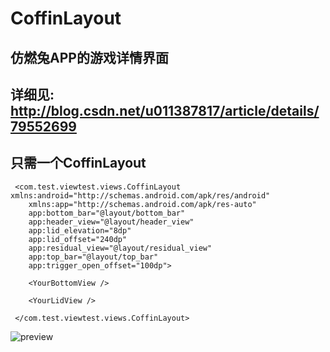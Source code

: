 # CoffinLayout
## 仿燃兔APP的游戏详情界面
## 详细见: http://blog.csdn.net/u011387817/article/details/79552699
## 只需一个CoffinLayout
``` 
 <com.test.viewtest.views.CoffinLayout xmlns:android="http://schemas.android.com/apk/res/android"
    xmlns:app="http://schemas.android.com/apk/res-auto"
    app:bottom_bar="@layout/bottom_bar"
    app:header_view="@layout/header_view"
    app:lid_elevation="8dp"
    app:lid_offset="240dp"
    app:residual_view="@layout/residual_view"
    app:top_bar="@layout/top_bar"
    app:trigger_open_offset="100dp">
 
    <YourBottomView />
 
    <YourLidView />

 </com.test.viewtest.views.CoffinLayout>

``` 
![preview](https://github.com/wuyr/CoffinLayout/raw/master/preview.gif)
